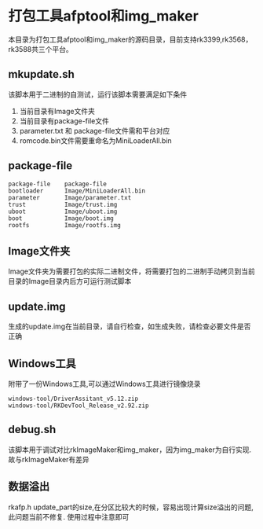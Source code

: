 # 打包工具afptool和img_maker
本目录为打包工具afptool和img_maker的源码目录，目前支持rk3399,rk3568，rk3588共三个平台。

## mkupdate.sh
该脚本用于二进制的自测试，运行该脚本需要满足如下条件

1. 当前目录有Image文件夹
2. 当前目录有package-file文件
3. parameter.txt 和 package-file文件需和平台对应
4. romcode.bin文件需要重命名为MiniLoaderAll.bin

## package-file

```
package-file    package-file
bootloader      Image/MiniLoaderAll.bin
parameter       Image/parameter.txt
trust           Image/trust.img
uboot           Image/uboot.img
boot            Image/boot.img
rootfs          Image/rootfs.img
```

## Image文件夹
Image文件夹为需要打包的实际二进制文件，将需要打包的二进制手动拷贝到当前目录的Image目录内后方可运行测试脚本

## update.img
生成的update.img在当前目录，请自行检查，如生成失败，请检查必要文件是否正确

## Windows工具
附带了一份Windows工具,可以通过Windows工具进行镜像烧录
```
windows-tool/DriverAssitant_v5.12.zip
windows-tool/RKDevTool_Release_v2.92.zip
```
## debug.sh
该脚本用于调试对比rkImageMaker和img_maker，因为img_maker为自行实现.故与rkImageMaker有差异

## 数据溢出
rkafp.h update_part的size,在分区比较大的时候，容易出现计算size溢出的问题,此问题当前不修复.
使用过程中注意即可

